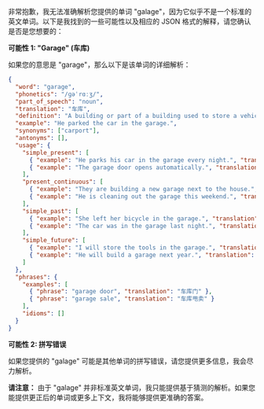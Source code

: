 非常抱歉，我无法准确解析您提供的单词 "galage"，因为它似乎不是一个标准的英文单词。以下是我找到的一些可能性以及相应的 JSON 格式的解释，请您确认是否是您想要的：

**可能性 1: "Garage" (车库)**

如果您的意思是 "garage"，那么以下是该单词的详细解析：

```json
{
  "word": "garage",
  "phonetics": "/ɡəˈrɑːʒ/",
  "part_of_speech": "noun",
  "translation": "车库",
  "definition": "A building or part of a building used to store a vehicle.",
  "example": "He parked the car in the garage.",
  "synonyms": ["carport"],
  "antonyms": [],
  "usage": {
    "simple_present": [
      { "example": "He parks his car in the garage every night.", "translation": "他每天晚上都把车停在车库里。" },
      { "example": "The garage door opens automatically.", "translation": "车库门自动打开。" }
    ],
    "present_continuous": [
      { "example": "They are building a new garage next to the house.", "translation": "他们正在房子旁边建造一个新车库。" },
      { "example": "He is cleaning out the garage this weekend.", "translation": "他这个周末正在清理车库。" }
    ],
    "simple_past": [
      { "example": "She left her bicycle in the garage.", "translation": "她把自行车放在车库里了。" },
      { "example": "The car was in the garage last night.", "translation": "昨晚车在车库里。" }
    ],
    "simple_future": [
      { "example": "I will store the tools in the garage.", "translation": "我将把工具储存在车库里。" },
      { "example": "He will build a garage next year.", "translation": "他明年将建造一个车库。" }
    ]
  },
  "phrases": {
    "examples": [
      { "phrase": "garage door", "translation": "车库门" },
      { "phrase": "garage sale", "translation": "车库甩卖" }
    ],
    "idioms": []
  }
}
```

**可能性 2: 拼写错误**

如果您提供的 "galage" 可能是其他单词的拼写错误，请您提供更多信息，我会尽力解析。

**请注意：** 由于 "galage" 并非标准英文单词，我只能提供基于猜测的解析。如果您能提供更正后的单词或更多上下文，我将能够提供更准确的答案。
 